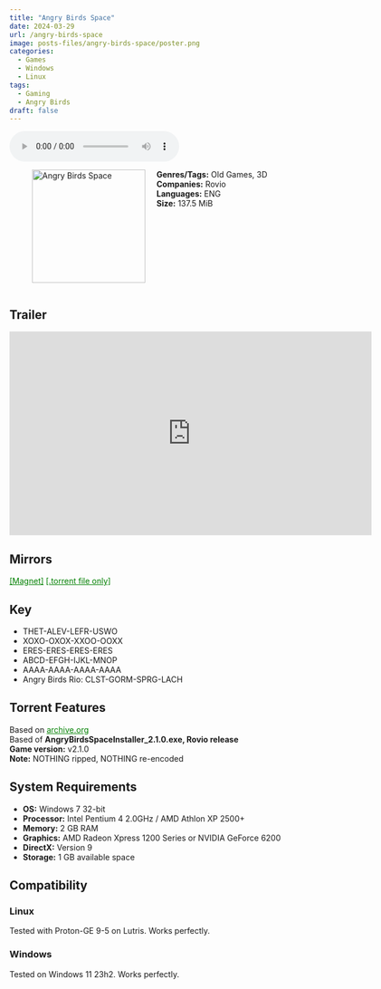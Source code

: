 ```yaml
---
title: "Angry Birds Space"
date: 2024-03-29
url: /angry-birds-space
image: posts-files/angry-birds-space/poster.png
categories:
  - Games
  - Windows
  - Linux
tags:
  - Gaming
  - Angry Birds
draft: false
---
```


<style>
  body.dark-mode,
  body.dark-mode main * {
    background: url('/posts-files/angry-birds-space/background.jpg') center center fixed no-repeat;
    background-size: cover;
    color: #f5f5f5;
  }
</style>

<script>
    document.addEventListener('DOMContentLoaded', function () {
        document.body.classList.add('dark-mode');
        localStorage.setItem('darkMode', 'true');
    });
</script>

<audio controls autoplay>
  <source src="/posts-files/angry-birds-space/music.mp3" type="audio/mp3">
  Your browser does not support the audio tag.
</audio>

<figure style="float: left; margin-right: 20px;">
  <img src="/posts-files/angry-birds-space/poster.png" alt="Angry Birds Space" style="width: 200px;">
</figure>

**Genres/Tags:** Old Games, 3D  
**Companies:** Rovio  
**Languages:** ENG  
**Size:** 137.5 MiB  

# ⠀
# ⠀
## Trailer
<iframe width="640" height="360" src="https://www.youtube.com/embed/Zc-XlVLHJDo" title="Angry Birds Space" frameborder="0" allow="accelerometer; autoplay; clipboard-write; encrypted-media; gyroscope; picture-in-picture; web-share" referrerpolicy="strict-origin-when-cross-origin" allowfullscreen></iframe>

## Mirrors
<a href="magnet:?xt=urn:btih:2MKNQN45IYYWY2PGZCMDJIW7A7TY5ZMV&dn=Angry%20Birds%20Space" style="color: green;">[Magnet]</a>
<a href="https://www.dropbox.com/scl/fi/m1yjc53fn6hg39wck801q/Angry-Birds-Space.torrent?rlkey=h2b5qisf9kw3xaut71h3fq1bn&st=v2fu5lqt&dl=1" style="color: green;">[.torrent file only]</a>

## Key
- THET-ALEV-LEFR-USWO
- XOXO-OXOX-XXOO-OOXX
- ERES-ERES-ERES-ERES 
- ABCD-EFGH-IJKL-MNOP
- AAAA-AAAA-AAAA-AAAA 
- Angry Birds Rio: CLST-GORM-SPRG-LACH

## Torrent Features
Based on <a href="https://archive.org/details/angry-birds-pc" style="color: green;">archive.org</a>   
Based of **AngryBirdsSpaceInstaller_2.1.0.exe, Rovio release**  
**Game version:** v2.1.0  
**Note:** NOTHING ripped, NOTHING re-encoded

## System Requirements
- **OS:** Windows 7 32-bit
- **Processor:** Intel Pentium 4 2.0GHz / AMD Athlon XP 2500+
- **Memory:** 2 GB RAM
- **Graphics:** AMD Radeon Xpress 1200 Series or NVIDIA GeForce 6200
- **DirectX:** Version 9
- **Storage:** 1 GB available space

## Compatibility
### Linux
Tested with Proton-GE 9-5 on Lutris. Works perfectly.  

### Windows
Tested on Windows 11 23h2. Works perfectly.
